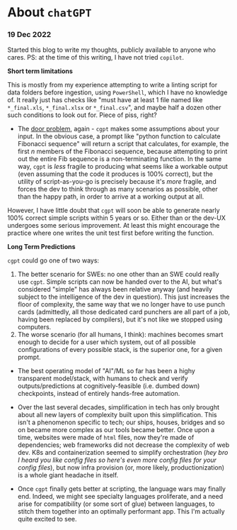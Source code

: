 # About `chatGPT`

### 19 Dec 2022

Started this blog to write my thoughts, publicly available to anyone who cares. PS: at the time of this writing, I have not tried `copilot`. 

**Short term limitations**

This is mostly from my experience attempting to write a linting script for data folders before ingestion, using `PowerShell`, which I have no knowledge of. It really just has checks like "must have at least 1 file named like `*_final.xls`, `*_final.xlsx` or `*_final.csv`", and maybe half a dozen other such conditions to look out for. Piece of piss, right? 

* The [door problem](https://www.gamedeveloper.com/design/-quot-the-door-problem-quot-of-game-design), again - `cgpt` makes some assumptions about your input. In the obvious case, a prompt like "python function to calculate Fibonacci sequence" will return a script that calculates, for example, the first *n* members of the Fibonacci sequence, because attempting to print out the entire Fib sequence is a non-terminating function. In the same way, `cgpt` is *less* fragile to producing what seems like a workable output (even assuming that the code it produces is 100% correct), but the utility of script-as-you-go is precisely because it's *more* fragile, and forces the dev to think through as many scenarios as possible, other than the happy path, in order to arrive at a working output at all. 

However, I have little doubt that `cgpt` will soon be able to generate nearly 100% correct simple scripts within 5 years or so. Either than or the dev-UX undergoes some serious improvement. At least this might encourage the practice where one writes the unit test first before writing the function. 

**Long Term Predictions**

`cgpt` could go one of two ways:

1. The better scenario for SWEs: no one other than an SWE could really use `cgpt`. Simple scripts can now be handed over to the AI, but what's considered "simple" has always been relative anyway (and heavily subject to the intelligence of the dev in question). This just increases the floor of complexity, the same way that we no longer have to use punch cards (admittedly, all those dedicated card punchers are all part of a job, having been replaced by compilers), but it's not like we stopped using computers. 
2. The worse scenario (for all humans, I think): machines becomes smart enough to decide for a user which system, out of all possible configurations of every possible stack, is the superior one, for a given prompt. 

* The best operating model of "AI"/ML so far has been a highy transparent model/stack, with humans to check and verify outputs/predictions at cognitively-feasible (i.e. dumbed down) checkpoints, instead of entirely hands-free automation. 

* Over the last several decades, simplification in tech has only brought about all new layers of complexity built upon this simplification. This isn't a phenomenon specific to tech; our ships, houses, bridges and so on became more complex as our tools became better. Once upon a time, websites were made of `html` files, now they're made of dependencies; web frameworks did not decrease the complexity of web dev. K8s and containerization seemed to simplify orchestration (*hey bro I heard you like config files so here's even more config files for your config files*), but now infra provision (or, more likely, productionization) is a whole giant headache in itself. 

* Once `cgpt` finally gets better at scripting, the language wars may finally end. Indeed, we might see specialty languages proliferate, and a need arise for compatibility (or some sort of glue) between languages, to stitch them together into an optimally performant app. This I'm actually quite excited to see. 
